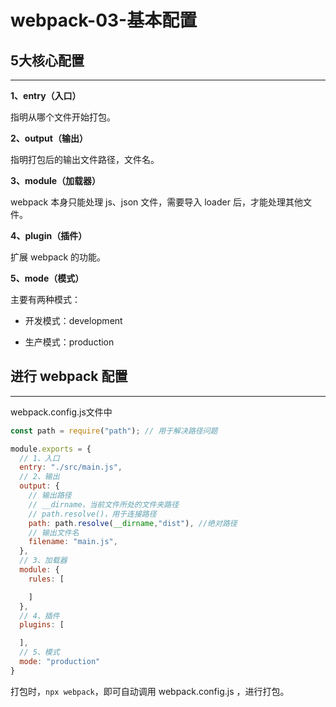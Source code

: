 # webpack-03-基本配置

## 5大核心配置

---

**1、entry（入口）**

指明从哪个文件开始打包。

**2、output（输出）**

指明打包后的输出文件路径，文件名。

**3、module（加载器）**

webpack 本身只能处理 js、json 文件，需要导入 loader 后，才能处理其他文件。

**4、plugin（插件）**

扩展 webpack 的功能。

**5、mode（模式）**

主要有两种模式：

- 开发模式：development

- 生产模式：production



## 进行 webpack 配置

---

webpack.config.js文件中

```js
const path = require("path"); // 用于解决路径问题

module.exports = {  
  // 1、入口
  entry: "./src/main.js",
  // 2、输出
  output: {
    // 输出路径
    // __dirname，当前文件所处的文件夹路径
    // path.resolve()，用于连接路径
    path: path.resolve(__dirname,"dist"), //绝对路径
    // 输出文件名
    filename: "main.js",
  },
  // 3、加载器
  module: {
    rules: [

    ]
  },
  // 4、插件
  plugins: [

  ],
  // 5、模式
  mode: "production"
}
```

打包时，`npx webpack`，即可自动调用 webpack.config.js ，进行打包。






